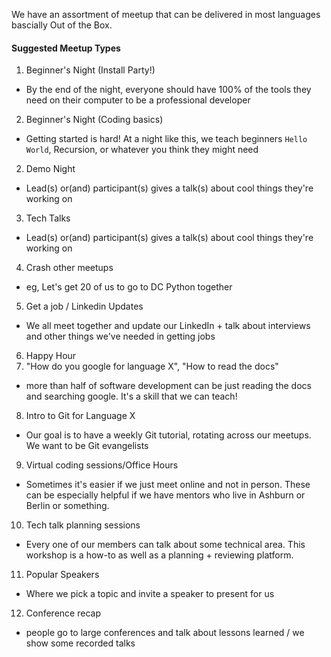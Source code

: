 We have an assortment of meetup that can be delivered in most languages bascially Out of the Box. 

#### Suggested Meetup Types
1. Beginner's Night (Install Party!)
  - By the end of the night, everyone should have 100% of the tools they need on their computer to be a professional developer
2. Beginner's Night (Coding basics)
  - Getting started is hard! At a night like this, we teach beginners `Hello World`, Recursion, or whatever you think they might need
2. Demo Night
  - Lead(s) or(and) participant(s) gives a talk(s) about cool things they're working on
3. Tech Talks
  - Lead(s) or(and) participant(s) gives a talk(s) about cool things they're working on
4. Crash other meetups
  - eg, Let's get 20 of us to go to DC Python together
5. Get a job / Linkedin Updates
  - We all meet together and update our LinkedIn + talk about interviews and other things we've needed in getting jobs
6. Happy Hour
7. "How do you google for language X", "How to read the docs"
  - more than half of software development can be just reading the docs and searching google. It's a skill that we can teach!
8. Intro to Git for Language X
  - Our goal is to have a weekly Git tutorial, rotating across our meetups. We want to be Git evangelists
9. Virtual coding sessions/Office Hours
  - Sometimes it's easier if we just meet online and not in person. These can be especially helpful if we have mentors who live in Ashburn or Berlin or something.
10. Tech talk planning sessions
  - Every one of our members can talk about some technical area. This workshop is a how-to as well as a planning + reviewing platform.
11. Popular Speakers
  - Where we pick a topic and invite a speaker to present for us
12. Conference recap 
  - people go to large conferences and talk about lessons learned / we show some recorded talks
